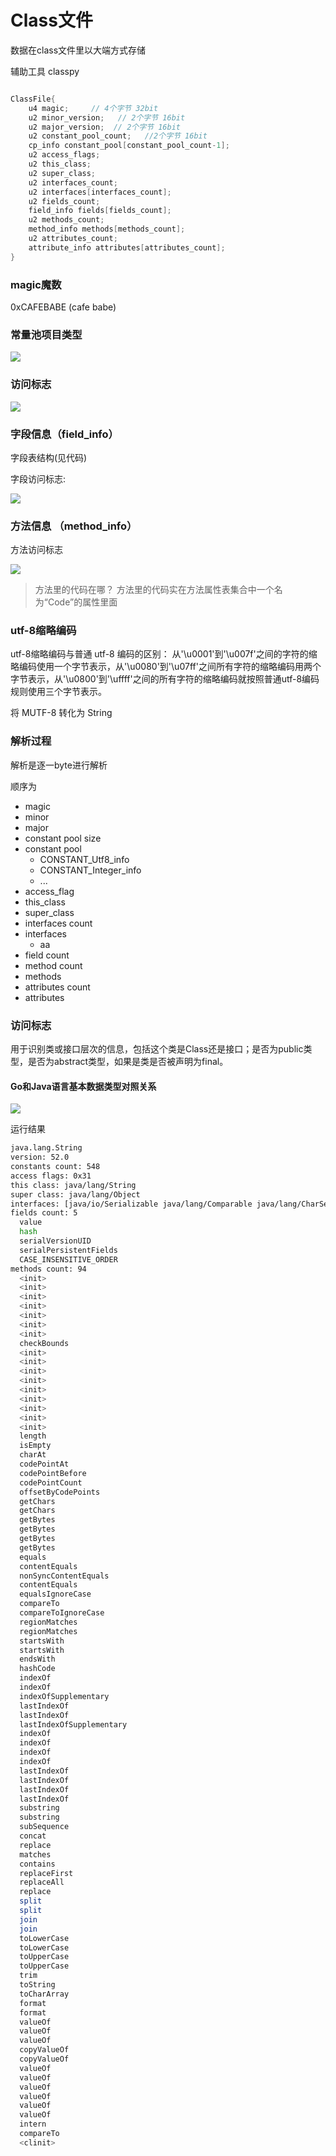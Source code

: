 # Class文件

数据在class文件里以大端方式存储

辅助工具 classpy 

```go

ClassFile{
	u4 magic;     // 4个字节 32bit
	u2 minor_version;   // 2个字节 16bit
	u2 major_version;  // 2个字节 16bit
	u2 constant_pool_count;   //2个字节 16bit
	cp_info constant_pool[constant_pool_count-1];
	u2 access_flags; 
	u2 this_class;
	u2 super_class;
	u2 interfaces_count;
	u2 interfaces[interfaces_count];
	u2 fields_count;
	field_info fields[fields_count];
	u2 methods_count;
	method_info methods[methods_count];
	u2 attributes_count;
	attribute_info attributes[attributes_count];
}

```


### magic魔数

0xCAFEBABE (cafe babe)

### 常量池项目类型

![](./images/constant_type.png)

### 访问标志

![](./images/assecc_flag.png)

### 字段信息（field_info）

字段表结构(见代码)

字段访问标志:

![](./images/field_access_flag.png)


### 方法信息 （method_info）



方法访问标志

![](./images/method_access_flag.png)

>方法里的代码在哪？
>方法里的代码实在方法属性表集合中一个名为“Code”的属性里面

### utf-8缩略编码

utf-8缩略编码与普通 utf-8 编码的区别：
 从'\u0001'到'\u007f'之间的字符的缩略编码使用一个字节表示，从'\u0080'到'\u07ff'之间所有字符的缩略编码用两个字节表示，从'\u0800'到'\uffff'之间的所有字符的缩略编码就按照普通utf-8编码规则使用三个字节表示。

将 MUTF-8 转化为 String


### 解析过程

解析是逐一byte进行解析

顺序为

- magic
- minor
- major
- constant pool size
- constant pool
    - CONSTANT_Utf8_info
    - CONSTANT_Integer_info
    - ...
- access_flag
- this_class
- super_class
- interfaces count
- interfaces
    - aa
- field count
- method count
- methods
- attributes count
- attributes
    
### 访问标志

用于识别类或接口层次的信息，包括这个类是Class还是接口；是否为public类型，是否为abstract类型，如果是类是否被声明为final。





#### Go和Java语言基本数据类型对照关系

![](./images/go_java_data_type.png)



运行结果

```bash
java.lang.String
version: 52.0
constants count: 548
access flags: 0x31
this class: java/lang/String
super class: java/lang/Object
interfaces: [java/io/Serializable java/lang/Comparable java/lang/CharSequence]
fields count: 5
  value
  hash
  serialVersionUID
  serialPersistentFields
  CASE_INSENSITIVE_ORDER
methods count: 94
  <init>
  <init>
  <init>
  <init>
  <init>
  <init>
  <init>
  checkBounds
  <init>
  <init>
  <init>
  <init>
  <init>
  <init>
  <init>
  <init>
  <init>
  length
  isEmpty
  charAt
  codePointAt
  codePointBefore
  codePointCount
  offsetByCodePoints
  getChars
  getChars
  getBytes
  getBytes
  getBytes
  getBytes
  equals
  contentEquals
  nonSyncContentEquals
  contentEquals
  equalsIgnoreCase
  compareTo
  compareToIgnoreCase
  regionMatches
  regionMatches
  startsWith
  startsWith
  endsWith
  hashCode
  indexOf
  indexOf
  indexOfSupplementary
  lastIndexOf
  lastIndexOf
  lastIndexOfSupplementary
  indexOf
  indexOf
  indexOf
  indexOf
  lastIndexOf
  lastIndexOf
  lastIndexOf
  lastIndexOf
  substring
  substring
  subSequence
  concat
  replace
  matches
  contains
  replaceFirst
  replaceAll
  replace
  split
  split
  join
  join
  toLowerCase
  toLowerCase
  toUpperCase
  toUpperCase
  trim
  toString
  toCharArray
  format
  format
  valueOf
  valueOf
  valueOf
  copyValueOf
  copyValueOf
  valueOf
  valueOf
  valueOf
  valueOf
  valueOf
  valueOf
  intern
  compareTo
  <clinit>

```

